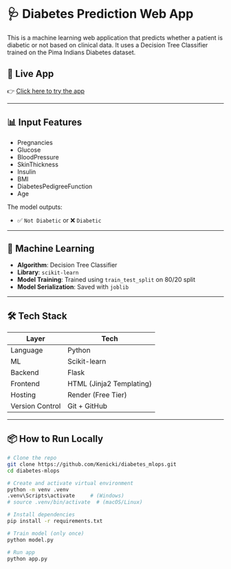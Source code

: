 # 🩺 Diabetes Prediction Web App

This is a machine learning web application that predicts whether a patient is diabetic or not based on clinical data. It uses a Decision Tree Classifier trained on the Pima Indians Diabetes dataset.

## 🚀 Live App

👉 [Click here to try the app](https://diabetes-mlops-e9ga.onrender.com)


---

## 📊 Input Features

- Pregnancies
- Glucose
- BloodPressure
- SkinThickness
- Insulin
- BMI
- DiabetesPedigreeFunction
- Age

The model outputs:
- ✅ `Not Diabetic` or ❌ `Diabetic`

---

## 🧠 Machine Learning

- **Algorithm**: Decision Tree Classifier
- **Library**: `scikit-learn`
- **Model Training**: Trained using `train_test_split` on 80/20 split
- **Model Serialization**: Saved with `joblib`

---

## 🛠 Tech Stack

| Layer     | Tech               |
|-----------|--------------------|
| Language  | Python             |
| ML        | Scikit-learn       |
| Backend   | Flask              |
| Frontend  | HTML (Jinja2 Templating) |
| Hosting   | Render (Free Tier) |
| Version Control | Git + GitHub |

---

## 📦 How to Run Locally

```bash
# Clone the repo
git clone https://github.com/Kenicki/diabetes_mlops.git
cd diabetes-mlops

# Create and activate virtual environment
python -m venv .venv
.venv\Scripts\activate     # (Windows)
# source .venv/bin/activate  # (macOS/Linux)

# Install dependencies
pip install -r requirements.txt

# Train model (only once)
python model.py

# Run app
python app.py
